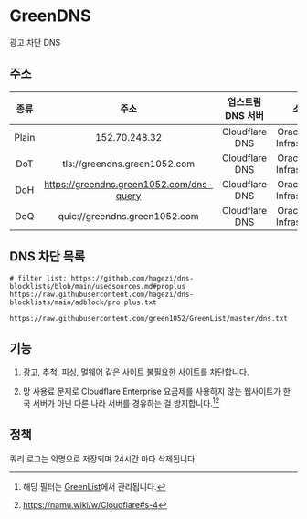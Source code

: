 # GreenDNS
광고 차단 DNS

## 주소

|  종류 |                   주소                   | 업스트림 DNS 서버 |            소재지           |
|:-----:|:----------------------------------------:|:-----------------:|:---------------------------:|
| Plain |               152.70.248.32              |   Cloudflare DNS  | Oracle Cloud Infrastructure |
|  DoT  |       tls://greendns.green1052.com       |   Cloudflare DNS  | Oracle Cloud Infrastructure |
|  DoH  | https://greendns.green1052.com/dns-query |   Cloudflare DNS  | Oracle Cloud Infrastructure |
|  DoQ  |       quic://greendns.green1052.com      |   Cloudflare DNS  | Oracle Cloud Infrastructure |

## DNS 차단 목록

```
# filter list: https://github.com/hagezi/dns-blocklists/blob/main/usedsources.md#proplus
https://raw.githubusercontent.com/hagezi/dns-blocklists/main/adblock/pro.plus.txt

https://raw.githubusercontent.com/green1052/GreenList/master/dns.txt
```

## 기능

1. 광고, 추척, 피싱, 멀웨어 같은 사이트 불필요한 사이트를 차단합니다.

2. 망 사용료 문제로 Cloudflare Enterprise 요금제를 사용하지 않는 웹사이트가 한국 서버가 아닌 다른 나라 서버를 경유하는 걸 방지합니다.[^1][^2]

## 정책

쿼리 로그는 익명으로 저장되며
24시간 마다 삭제됩니다.

[^1]: 해당 필터는 [GreenList](https://github.com/green1052/GreenList)에서 관리됩니다.
[^2]: https://namu.wiki/w/Cloudflare#s-4

